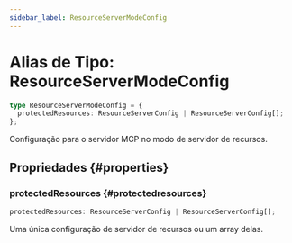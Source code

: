 ```yaml
---
sidebar_label: ResourceServerModeConfig
---
```


# Alias de Tipo: ResourceServerModeConfig

```ts
type ResourceServerModeConfig = {
  protectedResources: ResourceServerConfig | ResourceServerConfig[];
};
```

Configuração para o servidor MCP no modo de servidor de recursos.

## Propriedades {#properties}

### protectedResources {#protectedresources}

```ts
protectedResources: ResourceServerConfig | ResourceServerConfig[];
```

Uma única configuração de servidor de recursos ou um array delas.
